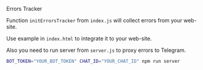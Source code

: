 Errors Tracker

Function `initErrorsTracker` from `index.js` will collect errors from your web-site.

Use example in `index.html` to integrate it to your web-site.

Also you need to run server from `server.js` to proxy errors to Telegram.

```sh
BOT_TOKEN="YOUR_BOT_TOKEN" CHAT_ID="YOUR_CHAT_ID" npm run server
```
